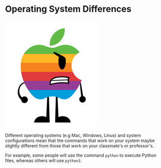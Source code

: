 # Operating System Differences

<img src = "image-1.png" width = "300px" />

Different operating systems (e.g Mac, Windows, Linux) and system configurations mean that the commands that work on your system maybe slightly different from those that work on your classmate's or professor's.

For example, some people will use the command `python` to execute Python files, whereas others will use `python3`. 